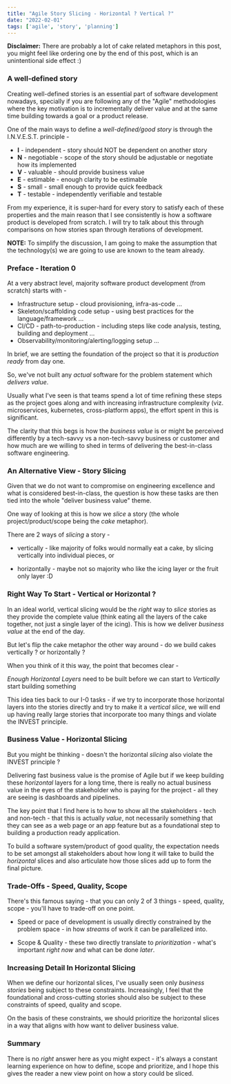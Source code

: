```yaml
---
title: "Agile Story Slicing - Horizontal ? Vertical ?"
date: "2022-02-01"
tags: ['agile', 'story', 'planning']
---
```

**Disclaimer:** There are probably a lot of cake related metaphors in this post, you might feel like ordering one by the
end of this post, which is an unintentional side effect :)

### A well-defined story

Creating well-defined stories is an essential part of software development nowadays, specially if you are following any
of the "Agile" methodologies where the key motivation is to incrementally deliver value and at the same time building
towards a goal or a product release.

One of the main ways to define a _well-defined/good story_ is through the I.N.V.E.S.T. principle -

* **I** - independent - story should NOT be dependent on another story
* **N** - negotiable - scope of the story should be adjustable or negotiate how its implemented
* **V** - valuable - should provide business value
* **E** - estimable - enough clarity to be estimable
* **S** - small - small enough to provide quick feedback
* **T** - testable - independently verifiable and testable

From my experience, it is super-hard for every story to satisfy each of these properties and the main reason that I see
consistently is how a software product is developed from scratch. I will try to talk about this through comparisons on
how stories span through iterations of development.

**NOTE:** To simplify the discussion, I am going to make the assumption that the technology(s) we are going to use are known to
the team already.

### Preface - Iteration 0

At a very abstract level, majority software product development (from scratch) starts with -

* Infrastructure setup - cloud provisioning, infra-as-code ...
* Skeleton/scaffolding code setup - using best practices for the language/framework ...
* CI/CD - path-to-production - including steps like code analysis, testing, building and deployment  ...
* Observability/monitoring/alerting/logging setup ...

In brief, we are setting the foundation of the project so that it is _production ready_ from day one.

So, we've not built any _actual_ software for the problem statement which _delivers value_.

Usually what I've seen is that teams spend a lot of time refining these steps as the project goes along and with increasing
infrastructure complexity (viz. microservices, kubernetes, cross-platform apps), the effort spent in this is significant.

The clarity that this begs is how the _business value_ is or might be perceived differently by a tech-savvy vs a non-tech-savvy
business or customer and how much are we willing to shed in terms of delivering the best-in-class software engineering.

### An Alternative View - Story Slicing

Given that we do not want to compromise on engineering excellence and what is considered best-in-class, the question is how
these tasks are then tied into the whole "deliver business value" theme.

One way of looking at this is how we _slice_ a story (the whole project/product/scope being the _cake_ metaphor).

There are 2 ways of _slicing_ a story -

* vertically - like majority of folks would normally eat a cake, by slicing vertically into individual pieces, or

* horizontally - maybe not so majority who like the icing layer or the fruit only layer :D

### Right Way To Start - Vertical or Horizontal ?

In an ideal world, vertical slicing would be the _right_ way to _slice_ stories as they provide the complete value (think eating
all the layers of the cake together, not just a single layer of the icing). This is how we deliver _business value_ at the end of
the day.

But let's flip the cake metaphor the other way around - do we build cakes vertically ? or horizontally ?

When you think of it this way, the point that becomes clear -

_Enough Horizontal Layers_ need to be built before we can start to _Vertically_ start building something

This idea ties back to our I-0 tasks - if we try to incorporate those horizontal layers into the stories directly and try to
make it a _vertical slice_, we will end up having really large stories that incorporate too many things and violate the INVEST
principle.

### Business Value - Horizontal Slicing

But you might be thinking - doesn't the horizontal _slicing_ also violate the INVEST principle ?

Delivering fast business value is the promise of Agile but if we keep building these _horizontal_ layers for a long time, there
is really no actual business value in the eyes of the stakeholder who is paying for the project - all they are seeing is dashboards and
pipelines.

The key point that I find here is to how to show all the stakeholders - tech and non-tech - that this is actually _value_, not necessarily
something that they can see as a web page or an app feature but as a foundational step to building a production ready application.

To build a software system/product of good quality, the expectation needs to be set amongst all stakeholders about how long it
will take to build the _horizontal_ slices and also articulate how those slices add up to form the final picture.

### Trade-Offs - Speed, Quality, Scope

There's this famous saying - that you can only 2 of 3 things - speed, quality, scope - you'll have to trade-off on one point.

* Speed or pace of development is usually directly constrained by the problem space - in how _streams_ of work it can be parallelized
  into.

* Scope & Quality - these two directly translate to _prioritization_ - what's important _right now_ and what can be done _later_.

### Increasing Detail In Horizontal Slicing
When we define our horizontal slices, I've usually seen only _business stories_ being subject to these constraints. Increasingly, I feel
that the foundational and cross-cutting stories should also be subject to these constraints of speed, quality and scope.

On the basis of these constraints, we should prioritize the horizontal slices in a way that aligns with how want to deliver
business value.

### Summary

There is no _right_ answer here as you might expect - it's always a constant learning experience on how to define, scope and prioritize,
and I hope this gives the reader a new view point on how a story could be sliced.
